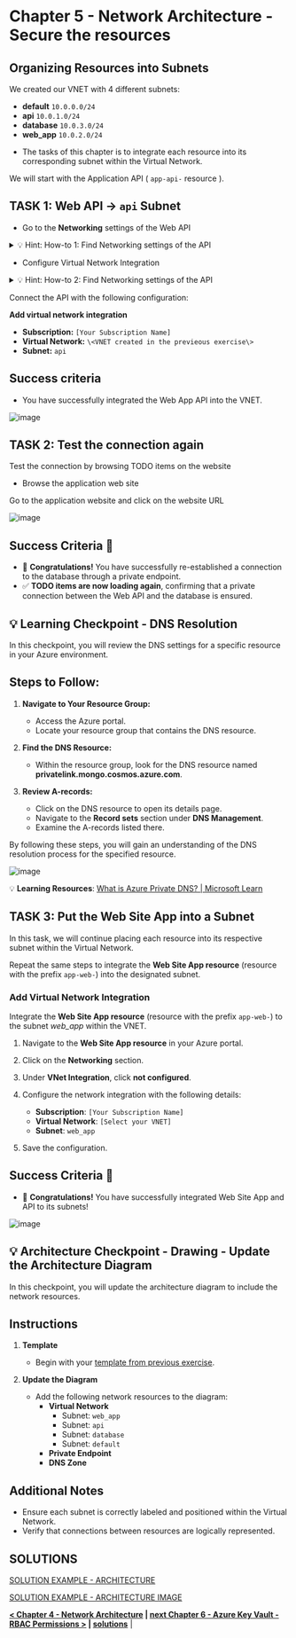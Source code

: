 # Chapter 5 - Network Architecture - Secure the resources

## Organizing Resources into Subnets

We created our VNET with 4 different subnets:
* **default** ``10.0.0.0/24``
* **api** ``10.0.1.0/24``
* **database** ``10.0.3.0/24``
* **web_app** ``10.0.2.0/24``

- The tasks of this chapter is to integrate each resource into its corresponding subnet within the Virtual Network.

We will start with the Application API ( ``app-api-`` resource ).

## TASK 1: Web API -> ``api`` Subnet

- Go to the **Networking** settings of the Web API

<details close>
<summary>💡 Hint: How-to 1: Find Networking settings of the API</summary>
<br>

Go to your Web App resource ( Web App resource starting with the prefix ``app-api-`` ) on Azure Portal.

Under the "Settings" Section you will find the "Networking" section.

Open the Networking section and under the tab "Outbound traffic configuration" find "Virtual network integration".

</details>

- Configure Virtual Network Integration

<details close>
<summary>💡 Hint: How-to 2: Find Networking settings of the API</summary>
<br>

Open the Networking section. Under the tab "Outbound traffic configuration" find "Virtual network integration". Click on the text "not configured".

Add Virtual Network Integration. Refer to the following settings

</details>

Connect the API with the following configuration:

**Add virtual network integration**
* **Subscription:** ``[Your Subscription Name]``
* **Virtual Network:** ``\<VNET created in the previeous exercise\>``
* **Subnet:** ``api``

 ## Success criteria

- You have successfully integrated the Web App API into the VNET.

![image](../image/10_vnet_integration.png)

## TASK 2: Test the connection again

Test the connection by browsing TODO items on the website

- Browse the application web site

Go to the application website and click on the website URL

![image](../image/10a_vnet_integration.png)

## Success Criteria 🎉

- 🎊 **Congratulations!** You have successfully re-established a connection to the database through a private endpoint.
- ✅ **TODO items are now loading again**, confirming that a private connection between the Web API and the database is ensured.

## 💡 Learning Checkpoint - DNS Resolution

In this checkpoint, you will review the DNS settings for a specific resource in your Azure environment.

## Steps to Follow:

1. **Navigate to Your Resource Group:**
   - Access the Azure portal.
   - Locate your resource group that contains the DNS resource.

2. **Find the DNS Resource:**
   - Within the resource group, look for the DNS resource named **privatelink.mongo.cosmos.azure.com**.

3. **Review A-records:**
   - Click on the DNS resource to open its details page.
   - Navigate to the **Record sets** section under **DNS Management**.
   - Examine the A-records listed there.

By following these steps, you will gain an understanding of the DNS resolution process for the specified resource.

![image](../image/09_DNS.png)

💡 **Learning Resources**: 
[What is Azure Private DNS? | Microsoft Learn](https://learn.microsoft.com/en-us/azure/dns/private-dns-overview)

## TASK 3: Put the Web Site App into a Subnet

In this task, we will continue placing each resource into its respective subnet within the Virtual Network.

Repeat the same steps to integrate the **Web Site App resource** (resource with the prefix ``app-web-``) into the designated subnet.

### Add Virtual Network Integration

Integrate the **Web Site App resource** (resource with the prefix ``app-web-``) to the subnet *web_app* within the VNET.

1. Navigate to the **Web Site App resource** in your Azure portal.
2. Click on the **Networking** section.
3. Under **VNet Integration**, click **not configured**.
4. Configure the network integration with the following details:
   - **Subscription**: ``[Your Subscription Name]``
   - **Virtual Network**: ``[Select your VNET]``
   - **Subnet**: ``web_app``

5. Save the configuration.

## Success Criteria 🎉

- 🎊 **Congratulations!** You have successfully integrated Web Site App and API to its subnets!

![image](../image/10b_vnet_integration.png)


## 💡 Architecture Checkpoint - Drawing - Update the Architecture Diagram

In this checkpoint, you will update the architecture diagram to include the network resources.

## Instructions

1. **Template**
   - Begin with your [template from previous exercise](../app-service-reference-architecture-webapp.vsdx).

2. **Update the Diagram**
   - Add the following network resources to the diagram:
     - **Virtual Network**
       - Subnet: `web_app`
       - Subnet: `api`
       - Subnet: `database`
       - Subnet: `default`
     - **Private Endpoint**
     - **DNS Zone**

## Additional Notes
- Ensure each subnet is correctly labeled and positioned within the Virtual Network.
- Verify that connections between resources are logically represented.

## SOLUTIONS

[SOLUTION EXAMPLE - ARCHITECTURE](solutions/app-service-reference-architecture-webapp-vnets.vsdx)

[SOLUTION EXAMPLE - ARCHITECTURE IMAGE](solutions/00_solution_template.png)


 **[< Chapter 4 - Network Architecture](../chapter-4/README.md) | [next Chapter 6 - Azure Key Vault - RBAC Permissions >](../chapter-6/README.md) | [solutions](solutions/README.md)** |